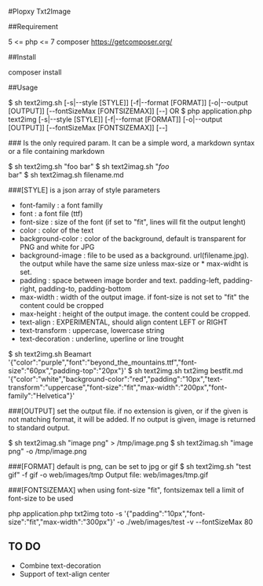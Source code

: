 #Plopxy Txt2Image

##Requirement

5 <= php <= 7
composer https://getcomposer.org/

##Install

composer install 

##Usage

$ sh text2img.sh [-s|--style [STYLE]] [-f|--format [FORMAT]] [-o|--output [OUTPUT]] [--fontSizeMax [FONTSIZEMAX]] [--] <text>
OR
$ php application.php text2img [-s|--style [STYLE]] [-f|--format [FORMAT]] [-o|--output [OUTPUT]] [--fontSizeMax [FONTSIZEMAX]] [--] <text>

###<text> 
Is the only required param.
It can be a simple word, a markdown syntax or a file containing markdown

$ sh text2img.sh "foo bar"
$ sh text2imag.sh "*foo*<br>bar"
$ sh text2imag.sh filename.md

###[STYLE]
is a json array of style parameters

* font-family : a font familly
* font : a font file (ttf)
* font-size : size of the font (if set to "fit", lines will fit the output lenght)
* color : color of the text
* background-color : color of the background, default is transparent for PNG and white for JPG
* background-image : file to be used as a background. url(filename.jpg). the output while have the same size unless max-size or * max-widht is set.
* padding : space between image border and text. padding-left, padding-right, padding-to, padding-bottom 
* max-width : width of the output image. if font-size is not set to "fit" the content could be cropped
* max-height : height of the output image. the content could be cropped.
* text-align : EXPERIMENTAL, should align content LEFT or RIGHT
* text-transform : uppercase, lowercase string
* text-decoration : underline, uperline or line trought

$ sh text2img.sh Beamart '{"color":"purple","font":"beyond_the_mountains.ttf","font-size":"60px","padding-top":"20px"}'
$ sh text2img.sh txt2img bestfit.md '{"color":"white","background-color":"red","padding":"10px","text-transform":"uppercase","font-size":"fit","max-width":"200px","font-family":"Helvetica"}'

###[OUTPUT]
set the output file. if no extension is given, or if the given is not matching format, it will be added.
If no output is given, image is returned to standard output.

$ sh text2imag.sh "image png" > /tmp/image.png
$ sh text2imag.sh "image png" -o /tmp/image.png


###[FORMAT]
default is png, can be set to jpg or gif
$ sh text2img.sh "test gif" -f gif -o web/images/tmp
Output file: web/images/tmp.gif


###[FONTSIZEMAX]
when using font-size "fit", fontsizemax tell a limit of font-size to be used

php application.php txt2img toto -s '{"padding":"10px","font-size":"fit","max-width":"300px"}' -o ./web/images/test -v --fontSizeMax 80

## TO DO
* Combine text-decoration
* Support of text-align center 
